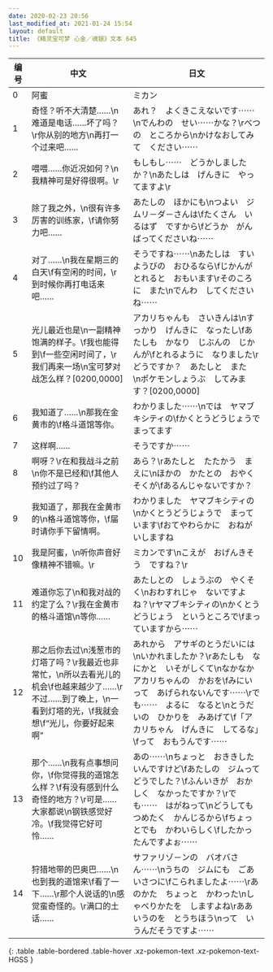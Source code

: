```yaml
---
date: 2020-02-23 20:56
last_modified_at: 2021-01-24 15:54
layout: default
title: 《精灵宝可梦 心金／魂银》文本 645
---
```

| 编号 | 中文 | 日文 |
| ---- | ---- | ---- |
| 0 | 阿蜜 | ミカン |
| 1 | 奇怪？听不大清楚……\n难道是电话……坏了吗？\r你从别的地方\n再打一个过来吧…… | あれ？　よくきこえないです⋯⋯\nでんわの　せい⋯⋯かな？\rべつの　ところから\nかけなおしてみて　ください⋯⋯ |
| 2 | 喂喂……你近况如何？\n我精神可是好得很啊。\r | もしもし⋯⋯　どうかしましたか？\nあたしは　げんきに　やってますよ\r |
| 3 | 除了我之外，\n很有许多厉害的训练家，\f请你努力吧…… | あたしの　ほかにも\nつよい　ジムリ－ダ－さんは\fたくさん　いるはず　ですから\fどうか　がんばってくださいね⋯⋯ |
| 4 | 对了……\n我在星期三的白天\f有空闲的时间，\r到时候你再打电话来吧…… | そうですね⋯⋯\nあたしは　すいようびの　おひるなら\fじかんが　とれると　おもいます\rそのころに　また\nでんわ　してくださいね⋯⋯ |
| 5 | 光儿最近也是\n一副精神饱满的样子。\f我也能得到\f一些空闲时间了，\r我们再来一场\n宝可梦对战怎么样？[0200,0000] | アカリちゃんも　さいきんは\nすっかり　げんきに　なったし\fあたしも　かなり　じぶんの　じかんが\fとれるように　なりました\rどうですか？　あたしと　また　\nポケモンしょうぶ　してみます？[0200,0000] |
| 6 | 我知道了……\n那我在金黄市的\f格斗道馆等你。 | わかりました⋯⋯\nでは　ヤマブキシティの\fかくとうどうじょうで　まってます |
| 7 | 这样啊…… | そうですか⋯⋯ |
| 8 | 啊呀？\r在和我战斗之前\n你不是已经和\f其他人预约过了吗？ | あら？\rあたしと　たたかう　まえに\nほかの　かたとの　おやくそくが\fあるんじゃないですか？ |
| 9 | 我知道了，那我在金黄市的\n格斗道馆等你，\f届时请你手下留情啊。 | わかりました　ヤマブキシティの\nかくとうどうじょうで　まっています\fおてやわらかに　おねがいしますね |
| 10 | 我是阿蜜，\n听你声音好像精神不错嘛。\r | ミカンです\nこえが　おげんきそう　ですね？\r |
| 11 | 难道你忘了\n和我对战的约定了么？\r我在金黄市的格斗道馆\n等你…… | あたしとの　しょうぶの　やくそく\nおわすれじゃ　ないですよね？\rヤマブキシティの\nかくとうどうじょう　というところで\fまっていますから⋯⋯ |
| 12 | 那之后你去过\n浅葱市的灯塔了吗？\r我最近也非常忙，\n所以去看光儿的机会\f也越来越少了……\r不过……到了晚上，\n一看到灯塔的光，\f我就会想\f“光儿，你要好起来啊” | あれから　アサギのとうだいには\nいかれましたか？\rあたしも　なにかと　いそがしくて\nなかなか　アカリちゃんの　かおを\fみにいって　あげられないんです⋯⋯\rでも⋯⋯　よるに　なると\nとうだいの　ひかりを　みあげて\f「アカリちゃん　げんきに　してるな」\fって　おもうんです⋯⋯ |
| 13 | 那个……\n我有点事想问你，\f你觉得我的道馆怎么样？\f有没有感到什么奇怪的地方？\r可是……大家都说\n钢铁感觉好冷。\f我觉得它好可怜…… | あの⋯⋯\nちょっと　おききしたいんですけど\fあたしの　ジムって　どうでした？\fふんいきが　おかしく　なかったですか？\rでも⋯⋯　はがねって\nどうしても　つめたく　かんじるから\fちょっとでも　かわいらしく\fしたかったんですよぉ⋯⋯ |
| 14 | 狩猎地带的巴奥巴……\n也到我的道馆来\f看了一下……\r那个人说话的\n感觉蛮奇怪的。\r满口的土话…… | サファリゾ－ンの　バオバさん⋯⋯\nうちの　ジムにも　ごあいさつに\fこられましたよ⋯⋯\rあのかた　ちょっと　かわった\nしゃべりかたを　しますよね\rああいうのを　とうちほう\nって　いうんだそうですよ⋯⋯ |
{: .table .table-bordered .table-hover .xz-pokemon-text .xz-pokemon-text-HGSS }